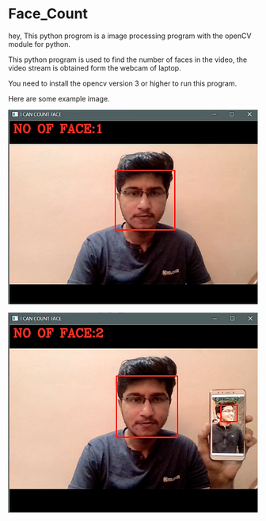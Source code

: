 # Face_Count
hey, This python progrom is a image processing program with the openCV module for python.

This python program is used to find the number of faces in the video, the video stream is obtained form the webcam of laptop.

You need to install the opencv version 3 or higher to run this program.

Here are some example image.

![](footage/image/ss2.png)

![](footage/image/ss1.png)
